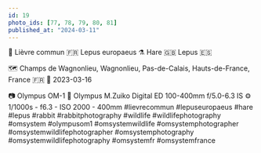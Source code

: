 ```yaml
---
id: 19
photo_ids: [77, 78, 79, 80, 81]
published_at: "2024-03-11"
---
```

🐇 
Lièvre commun 🇫🇷
Lepus europaeus ⚗️
Hare 🇬🇧
Lepus 🇪🇸

🗺️ Champs de Wagnonlieu, Wagnonlieu, Pas-de-Calais, Hauts-de-France, France 🇫🇷
📅 2023-03-16

📷 Olympus OM-1
🔭 Olympus M.Zuiko Digital ED 100-400mm f/5.0-6.3 IS
⚙️ 1/1000s - f6.3 - ISO 2000 - 400mm
#lievrecommun #lepuseuropaeus #hare #lepus #rabbit #rabbitphotography #wildlife #wildlifephotography #omsystem #olympusom1 #omsystemwildlife #omsystemphotographer #omsystemwildlifephotographer #omsystemphotography #omsystemwildlifephotography #omsystemfr #omsystemfrance